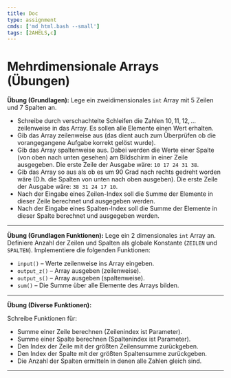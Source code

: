 ```yaml
---
title: Doc
type: assignment
cmds: ['md_html.bash --small']
tags: [2AHELS,c]
---
```


# Mehrdimensionale Arrays (Übungen)

**Übung (Grundlagen):**
Lege ein zweidimensionales `int` Array mit 5 Zeilen und 7 Spalten an.

- Schreibe durch verschachtelte Schleifen die Zahlen $10,11,12, \ldots$ zeilenweise in das Array. Es sollen alle Elemente einen Wert erhalten.
- Gib das Array zeilenweise aus (das dient auch zum Überprüfen ob die vorangegangene Aufgabe korrekt gelöst wurde).
- Gib das Array spaltenweise aus. Dabei werden die Werte einer Spalte (von oben nach unten gesehen) am Bildschirm in einer Zeile ausgegeben. 
  Die erste Zeile der Ausgabe wäre: `10 17 24 31 38`.
- Gib das Array so aus als ob es um 90 Grad nach rechts gedreht worden wäre (D.h. die Spalten von unten nach oben ausgeben).
  Die erste Zeile der Ausgabe wäre: `38 31 24 17 10`.
- Nach der Eingabe eines Zeilen-Index soll die Summe der Elemente in dieser Zeile berechnet und ausgegeben werden.
- Nach der Eingabe eines Spalten-Index soll die Summe der Elemente in dieser Spalte berechnet und ausgegeben werden.




---

**Übung (Grundlagen Funktionen):**
Lege ein 2 dimensionales `int` Array an. Definiere Anzahl der Zeilen und Spalten als globale Konstante (`ZEILEN` und `SPALTEN`). Implementiere die folgenden Funktionen:

- `input()` – Werte zeilenweise ins Array eingeben.
- `output_z()` – Array ausgeben (zeilenweise).
- `output_s()` – Array ausgeben (spaltenweise).
- `sum()` – Die Summe über alle Elemente des Arrays bilden.



---


**Übung (Diverse Funktionen):**

Schreibe Funktionen für:
- Summe einer Zeile berechnen (Zeilenindex ist Parameter).
- Summe einer Spalte berechnen (Spaltenindex ist Parameter).
- Den Index der Zeile mit der größten Zeilensumme zurückgeben.
- Den Index der Spalte mit der größten Spaltensumme zurückgeben.
- Die Anzahl der Spalten ermitteln in denen alle Zahlen gleich sind.

---

